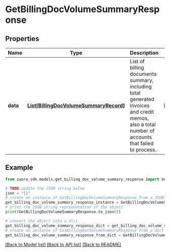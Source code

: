 # GetBillingDocVolumeSummaryResponse


## Properties

Name | Type | Description | Notes
------------ | ------------- | ------------- | -------------
**data** | [**List[BillingDocVolumeSummaryRecord]**](BillingDocVolumeSummaryRecord.md) | List of billing documents summary, including total generated invoices and credit memos, also a total number of accounts that failed to process.  | [optional] 

## Example

```python
from zuora_sdk.models.get_billing_doc_volume_summary_response import GetBillingDocVolumeSummaryResponse

# TODO update the JSON string below
json = "{}"
# create an instance of GetBillingDocVolumeSummaryResponse from a JSON string
get_billing_doc_volume_summary_response_instance = GetBillingDocVolumeSummaryResponse.from_json(json)
# print the JSON string representation of the object
print(GetBillingDocVolumeSummaryResponse.to_json())

# convert the object into a dict
get_billing_doc_volume_summary_response_dict = get_billing_doc_volume_summary_response_instance.to_dict()
# create an instance of GetBillingDocVolumeSummaryResponse from a dict
get_billing_doc_volume_summary_response_from_dict = GetBillingDocVolumeSummaryResponse.from_dict(get_billing_doc_volume_summary_response_dict)
```
[[Back to Model list]](../README.md#documentation-for-models) [[Back to API list]](../README.md#documentation-for-api-endpoints) [[Back to README]](../README.md)


